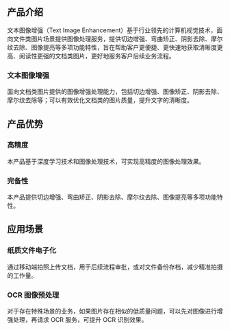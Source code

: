 ## 产品介绍
文本图像增强（Text Image Enhancement）基于行业领先的计算机视觉技术，面向文件类图片场景提供图像处理服务，提供切边增强、弯曲矫正、阴影去除、摩尔纹去除、图像提亮等多项功能特性，旨在帮助客户更便捷、更快速地获取清晰度更高、阅读性更强的文档类图片，更好地服务客户后续业务流程。

### 文本图像增强
面向文档类图片提供的图像增强处理能力，包括切边增强、图像矫正、阴影去除、摩尔纹去除等；可以有效优化文档类的图片质量，提升文字的清晰度。

## 产品优势
### 高精度
本产品基于深度学习技术和图像处理技术，可实现高精度的图像处理效果。
### 完备性
本产品提供切边增强、弯曲矫正、阴影去除、摩尔纹去除、图像提亮等多项功能特性。

## 应用场景
### 纸质文件电子化
通过移动端拍照上传文档，用于后续流程审批，或对文件备份存档，减少精准拍摄的工作量。
### OCR 图像预处理
对于存在特殊场景的业务，如果图片存在相似的低质量问题，可以先对图像进行增强处理，再请求 OCR 服务，可提升 OCR 识别效果。
